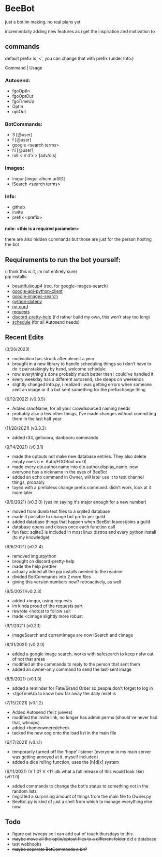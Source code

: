 # BeeBot
just a bot im making. no real plans yet

incrementally adding new features as i get the inspiration and motivation to

## commands
default prefix is '<', you can change that with prefix (under Info:)

Command    |   Usage

### Autosend:
- fgoOptIn  
- fgoOptOut 
- fgoTimeUp 
- OptIn     
- optOut

### BotCommands:
- 3         [@user]
- f         [@user]
- google    \<search terms\>
- hi        [@user]
- roll      \<'n'd'x'\> [adv/dis]

### Images:
- Imgur     [imgur album url/ID]
- iSearch   \<search terms\>

### Info:
- github    
- invite
- prefix    \<prefix\>

#### note: \<this is a required parameter\>

there are also hidden commands but those are just for the person hosting the bot

## Requirements to run the bot yourself:
(i think this is it, im not entirely sure)  
  pip installs:  
  - [beautifulsoup4](https://pypi.org/project/beautifulsoup4/) (req. for google-images-search)
  - [google-api-python-client](https://github.com/googleapis/google-api-python-client)
  - [google-images-search](https://github.com/arrrlo/Google-Images-Search)
  - [python-dotenv](https://github.com/theskumar/python-dotenv)
  - [py-cord](https://github.com/Pycord-Development/pycord)
  - [requests](https://github.com/psf/requests)
  - [discord-pretty-help](https://github.com/stroupbslayen/discord-pretty-help) (i'd rather build my own, this won't stay too long)
  - [schedule](https://schedule.readthedocs.io/en/stable/) (for all Autosend needs)

## Recent Edits
(3/26/2023)
- motiviation has struck after almost a year
- brought in a new library to handle scheduling things so i don't have to do it painstakingly by hand, welcome schedule
- now everything's done probably much better than i could've handled it
- every weekday has a different autosend, she sleeps on weekends
- slightly changed Info.py, i realized i was getting errors when someone sent an image or if a bot sent something for the prefixchange thing

(6/12/2022) (v0.3.5)
- Added randName, for all your crowdsourced naming needs
- probably also a few other things, I've made changes without committing them in the last half year

(11/28/2021) (v0.3.3)
- added r34, gelbooru, danbooru commands

(9/14/2021) (v0.3.1)
- made the optouts not make new database entries. They also delete empty ones (i.e. Auto/FGOBool == 0)
- made every ctx.author.name into ctx.author.display_name. now everyone has a nickname in the eyes of BeeBot
- added an echo command in Owner, will later use it to test channel things, probably
- toyed with a prefixless change prefix command. didn't work, look at it more later

(9/9/2021) (v0.3.0) (yes im saying it's major enough for a new number)
- moved from dumb text files to a sqlite3 database
- made it possible to change bot prefix per guild
- added database things that happen when BeeBot leaves/joins a guild
- database opens and closes once each function call
- fun fact: sqlite3 is included in most linux distros and every python install (to my knowledge)

(9/6/2021) (v0.2.4)
- removed imgurpython
- brought on discord-pretty-help
- made the help prettier
- actually added all the pip installs needed to the readme
- divided BotCommands into 2 more files
- giving this version numbers now? retroactively, as well

(9/5/2021)(v0.2.3)
- added <imgur, using requests
- im kinda proud of the requests part
- rewrote <notcat to follow suit
- made <cimage slightly more robust

(9/1/2021) (v0.2.1)
- imageSearch and currentImage are now iSearch and cImage

(8/31/2021) (v0.2.0)
- added a google image search, works with safesearch to keep nsfw out of not that areas
- modified all the commands to reply to the person that sent them
- added an owner-only command to send the last-sent image

(8/5/2021) (v0.1.3)
- added a reminder for Fate/Grand Order so people don't forget to log in
- <fgoTimeUp to know how far away the daily reset is

(7/15/2021) (v0.1.2)
- Added Autosend (feliz jueves)
- modified the invite link, no longer has admin perms (should've never had that, whoops)
- added <homeowneredcheck
- tacked the new cog onto the load list in the main file

(6/17/2021) (v0.1.1)
- temporarily turned off the 'hope' listener (everyone in my main server was getting annoyed at it, myself included)
- added a dice rolling function, uses the [n]d[x] system

(6/11/2021) (V 1.0? V <1? idk what a full release of this would look like) (v0.1.0)
- added commands to change the bot's status to something not in the random lists
- migrated a surprising amount of things from the main file to Owner.py
- BeeBot.py is kind of just a shell from which to manage everything else now

## Todo
- figure out tweepy so i can add out of touch thursdays to this
- ~~maybe move all the optin/optout files to a different folder~~ did a database
- test webhooks
- ~~maybe separate BotCommands a bit?~~
